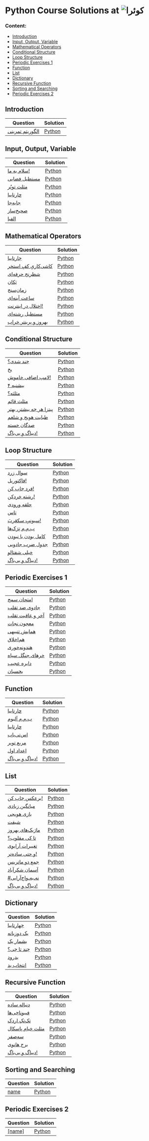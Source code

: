 # Python Course Solutions at ![کوئرا](https://user-images.githubusercontent.com/49264993/137637114-e0687e95-08eb-4181-98b0-56fe515f6bc7.png)
### Content:
  - [Introduction](#introduction)
  - [Input, Output, Variable](#input-output-variable)
  - [Mathematical Operators](#mathematical-operators)
  - [Conditional Structure](#conditional-structure)
  - [Loop Structure](#loop-structure)
  - [Periodic Exercises 1](#periodic-exercises-1)
  - [Function](#function)
  - [List](#list)
  - [Dictionary](#dictionary)
  - [Recursive Function](#recursive-function)
  - [Sorting and Searching](#sorting-and-searching)
  - [Periodic Exercises 2](#periodic-exercises-2)


## Introduction
Question | Solution
 --- | ---
[الگوریتم تمرینی](https://quera.org/college/12547/chapter/46820/lesson/159445/) | [Python](#) |
 
## Input, Output, Variable
Question | Solution
 --- | ---
[سلام به ما!](<https://quera.org/college/12547/chapter/46821/lesson/158717/>) | [Python](#) |
[مستطیل فضایی](<https://quera.org/college/12547/chapter/46821/lesson/158719/>) | [Python](#) |
[مثلث توپُر](<https://quera.org/college/12547/chapter/46821/lesson/158720/>) | [Python](#) |
[چارتاییا](<https://quera.org/college/12547/chapter/46821/lesson/159157/>) | [Python](#) |
[جابه‌جا](<https://quera.org/college/12547/chapter/46821/lesson/163186/>) | [Python](#) |
[صحیح‌ساز](https://quera.org/college/12547/chapter/46821/lesson/159166/) | [Python](#) |
[الفبا](https://quera.org/college/12547/chapter/46821/lesson/179815/) | [Python](#) |

## Mathematical Operators
Question | Solution
 --- | ---
[چارتاییا](https://quera.org/college/12547/chapter/46822/lesson/162856/) | [Python](#) |
[کاشی‌کاریِ کفِ استخر](<https://quera.org/college/12547/chapter/46822/lesson/162857/>) | [Python](#) |
[شطرنج حرفه‌ای](<https://quera.org/college/12547/chapter/46822/lesson/162858/>) | [Python](#) |
[یَکان](https://quera.org/college/12547/chapter/46822/lesson/159475/) | [Python](#) |
[زمان‌سنج](https://quera.org/college/12547/chapter/46822/lesson/159476/) | [Python](#) |
[ساعت آینه‌ای](https://quera.org/college/12547/chapter/46822/lesson/162866/) | [Python](#) |
[اختلال در اینترنت!](<https://quera.org/college/12547/chapter/46822/lesson/162869/>) | [Python](#) |
[مستطیل رشته‌ای](<https://quera.org/college/12547/chapter/46822/lesson/159477/>) | [Python](#) |
[بهروز و پرینتر خراب](https://quera.org/college/12547/chapter/46822/lesson/162868/) | [Python](#) |

## Conditional Structure
Question | Solution
--- | ---
[چند شدی؟](https://quera.org/college/12547/chapter/46823/lesson/159616/) | [Python](#) |
[یخ](https://quera.org/college/12547/chapter/46823/lesson/162871/) | [Python](#) |
[لامپ اضافی خاموش!](https://quera.org/college/12547/chapter/46823/lesson/159615/) | [Python](#) |
[بیشنیه ۴](https://quera.org/college/12547/chapter/46823/lesson/162889/) | [Python](#) |
[مثلثه؟](https://quera.org/college/12547/chapter/46823/lesson/159769/) | [Python](#) |
[مثلث قائم](https://quera.org/college/12547/chapter/46823/lesson/159770/) | [Python](#) |
[پیتزا هر چه بیشتر، بهتر](https://quera.org/college/12547/chapter/46823/lesson/162886/) | [Python](#) |
[طبابت هویج و شلغم](https://quera.org/college/12547/chapter/46823/lesson/162882/) | [Python](#) |
[صدگان خسته](https://quera.org/college/12547/chapter/46823/lesson/162887/) | [Python](#) |
[دیباگ و بی‌باگ!](https://quera.org/college/12547/chapter/46823/lesson/159498/) | [Python](#) |

## Loop Structure
Question | Solution
 --- | ---
[سوال زرد](https://quera.org/college/12547/chapter/46824/lesson/162314/) | [Python](#) |
[فاکتوریل!](https://quera.org/college/12547/chapter/46824/lesson/162316/) | [Python](#) |
[فرد چاپ کن!](https://quera.org/college/12547/chapter/46824/lesson/162317/) | [Python](#) |
[رشته‌ خردکن!](https://quera.org/college/12547/chapter/46824/lesson/162318/) | [Python](#) |
[حلقه ورودی](https://quera.org/college/12547/chapter/46824/lesson/162320/) | [Python](#) |
[تاس](https://quera.org/college/12547/chapter/46824/lesson/164334/) | [Python](#) |
[سیونِبِ سکعَربَ!](https://quera.org/college/12547/chapter/46824/lesson/162400/) | [Python](#) |
[ب.م.م تِرَک‌ها](https://quera.org/college/12547/chapter/46824/lesson/165078/) | [Python](#) |
[کامل بودن یا نبودن](https://quera.org/college/12547/chapter/46824/lesson/164111/) | [Python](#) |
[جدول ضرب جادویی](https://quera.org/college/12547/chapter/46824/lesson/162403/) | [Python](#) |
[خیلی شفتالو](https://quera.org/college/12547/chapter/46824/lesson/164318/) | [Python](#) |
[دیباگ و بی‌باگ!](https://quera.org/college/12547/chapter/46824/lesson/162395/) | [Python](#) |

## Periodic Exercises 1
Question | Solution
 --- | ---
[امتحان سمج](https://quera.org/college/12547/chapter/46829/lesson/167595/) | [Python](#) |
[جادوی ضد تقلب](https://quera.org/college/12547/chapter/46829/lesson/167596/) | [Python](#) |
[آخر و عاقبت تقلب](https://quera.org/college/12547/chapter/46829/lesson/167597/) | [Python](#) |
[معجون نجات](https://quera.org/college/12547/chapter/46829/lesson/167598/) | [Python](#) |
[همایش تنبیهی](https://quera.org/college/12547/chapter/46829/lesson/167599/) | [Python](#) |
[هم‌اخلاق](https://quera.org/college/12547/chapter/46829/lesson/167602/) | [Python](#) |
[هندونه‌خوری](https://quera.org/college/12547/chapter/46829/lesson/167603/) | [Python](#) |
[خرهای جنگل سیاه](https://quera.org/college/12547/chapter/46829/lesson/167604/) | [Python](#) |
[دایره عجیب](https://quera.org/college/12547/chapter/46829/lesson/167605/) | [Python](#) |
[بچسبان](https://quera.org/college/12547/chapter/46829/lesson/167607/) | [Python](#) |



## Function
Question | Solution
 --- | ---
[چارتاییا](https://quera.org/college/12547/chapter/46825/lesson/164170/) | [Python](#) |
[ب.م.م آلبوم](https://quera.org/college/12547/chapter/46825/lesson/165079/) | [Python](#) |
[چارتاییا](https://quera.org/college/12547/chapter/46825/lesson/164175/) | [Python](#) |
[اس‌تی‌یاب](https://quera.org/college/12547/chapter/46825/lesson/164179/) | [Python](#) |
[مربع توپر](https://quera.org/college/12547/chapter/46825/lesson/164180/) | [Python](#) |
[اعداد اول](https://quera.org/college/12547/chapter/46825/lesson/165070/) | [Python](#) |
[دیباگ و بی‌باگ!](https://quera.org/college/12547/chapter/46825/lesson/164182/) | [Python](#) |


## List
Question | Solution
 --- | ---
[برعکس چاپ کن!](https://quera.org/college/12547/chapter/46826/lesson/164139/) | [Python](#) |
[میانگین زیادی](https://quera.org/college/12547/chapter/46826/lesson/164138/) | [Python](#) |
[بازی هویجی](https://quera.org/college/12547/chapter/46826/lesson/165241/) | [Python](#) |
[شیفت](https://quera.org/college/12547/chapter/46826/lesson/165247/) | [Python](#) |
[ماژیک‌های بهروز](https://quera.org/college/12547/chapter/46826/lesson/165244/) | [Python](#) |
[تا کی مقلوب؟](https://quera.org/college/12547/chapter/46826/lesson/164144/) | [Python](#) |
[تغییرات آرایوی](https://quera.org/college/12547/chapter/46826/lesson/165243/) | [Python](#) |
[و حتی ساده‌تر!](https://quera.org/college/12547/chapter/46826/lesson/164145/) | [Python](#) |
[جمع دو ماتریس](https://quera.org/college/12547/chapter/46826/lesson/168503/) | [Python](#) |
[آسمان شکر‌آباد](https://quera.org/college/12547/chapter/46826/lesson/169980/) | [Python](#) |
[#نه‌ـ‌به‌ـ‌واج‌آرایی](https://quera.org/college/12547/chapter/46826/lesson/169979/) | [Python](#) |
[دیباگ و بی‌باگ!](https://quera.org/college/12547/chapter/46826/lesson/164148/) | [Python](#) |

## Dictionary
Question | Solution
 --- | ---
[چهارتاییا](https://quera.org/college/12547/chapter/57373/lesson/194801/) | [Python](#) |
[یک دوزبانه](https://quera.org/college/12547/chapter/57373/lesson/194802/) | [Python](#) |
[بشمار یک](https://quera.org/college/12547/chapter/57373/lesson/194804/) | [Python](#) |
[چند تا چی؟](https://quera.org/college/12547/chapter/57373/lesson/194806/) | [Python](#) |
[بدرود](https://quera.org/college/12547/chapter/57373/lesson/194807) | [Python](#) |
[انتخاب بد](https://quera.org/college/12547/chapter/57373/lesson/194808) | [Python](#) |

## Recursive Function
Question | Solution
 --- | ---
[دنباله ساده ](https://quera.org/college/12547/chapter/46827/lesson/162389/) | [Python](#) |
[فیبوناچی‌ها](https://quera.org/college/12547/chapter/46827/lesson/162361/) | [Python](#) |
[تک‌تکِ اردک](https://quera.org/college/12547/chapter/46827/lesson/165357/) | [Python](#) |
[مثلث خیام پاسکال](https://quera.org/college/12547/chapter/46827/lesson/165358/) | [Python](#) |
[سه‌صفر](https://quera.org/college/12547/chapter/46827/lesson/165352/) | [Python](#) |
[برج هانوی](https://quera.org/college/12547/chapter/46827/lesson/162391/) | [Python](#) |
[دیباگ و بی‌باگ!](https://quera.org/college/12547/chapter/46827/lesson/162390/) | [Python](#) |
## Sorting and Searching
Question | Solution
 --- | ---
[name](#) | [Python](#) |

## Periodic Exercises 2
Question | Solution
 --- | ---
[[name]](#) | [Python](#) |
